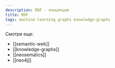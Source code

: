 ```yaml
---
description: RDF - концепция
title: RDF
tags: machine-learning graphs knowledge-graphs
---
```


Смотри еще:

- [[semantic-web]]
- [[knowledge-graphs]]
- [[neosematics]]
- [[neo4j]]
